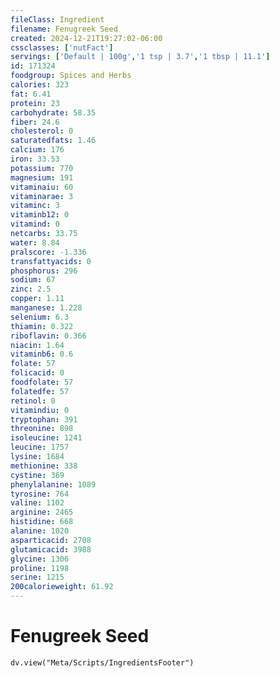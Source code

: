 ```yaml
---
fileClass: Ingredient
filename: Fenugreek Seed
created: 2024-12-21T19:27:02-06:00
cssclasses: ['nutFact']
servings: ['Default | 100g','1 tsp | 3.7','1 tbsp | 11.1']
id: 171324
foodgroup: Spices and Herbs
calories: 323
fat: 6.41
protein: 23
carbohydrate: 58.35
fiber: 24.6
cholesterol: 0
saturatedfats: 1.46
calcium: 176
iron: 33.53
potassium: 770
magnesium: 191
vitaminaiu: 60
vitaminarae: 3
vitaminc: 3
vitaminb12: 0
vitamind: 0
netcarbs: 33.75
water: 8.84
pralscore: -1.336
transfattyacids: 0
phosphorus: 296
sodium: 67
zinc: 2.5
copper: 1.11
manganese: 1.228
selenium: 6.3
thiamin: 0.322
riboflavin: 0.366
niacin: 1.64
vitaminb6: 0.6
folate: 57
folicacid: 0
foodfolate: 57
folatedfe: 57
retinol: 0
vitamindiu: 0
tryptophan: 391
threonine: 898
isoleucine: 1241
leucine: 1757
lysine: 1684
methionine: 338
cystine: 369
phenylalanine: 1089
tyrosine: 764
valine: 1102
arginine: 2465
histidine: 668
alanine: 1020
asparticacid: 2708
glutamicacid: 3988
glycine: 1306
proline: 1198
serine: 1215
200calorieweight: 61.92
---
```


# Fenugreek Seed

```dataviewjs
dv.view("Meta/Scripts/IngredientsFooter")
```